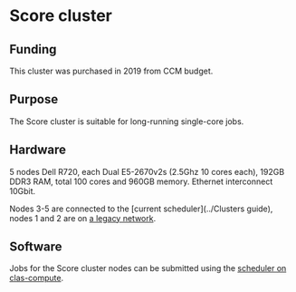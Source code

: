# Score cluster

## Funding
This cluster was purchased in 2019 from CCM budget. 
## Purpose
The Score cluster is suitable for long-running single-core jobs.
## Hardware

5 nodes Dell R720, each Dual E5-2670v2s (2.5Ghz 10 cores each), 192GB DDR3 RAM, total 100 cores and 960GB memory.
  Ethernet interconnect 10Gbit.

Nodes 3-5 are connected to the [current scheduler](../Clusters guide), nodes 1 and 2 are on [a legacy network](http://ccm.ucdenver.edu/wiki/2019_Cluster_Instructions).

## Software
Jobs for the Score cluster nodes can be submitted using the [scheduler on clas-compute](../clusters_guide).




